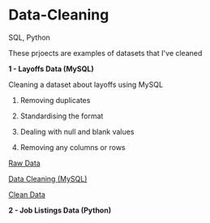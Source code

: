 # Data-Cleaning
SQL, Python

These prjoects are examples of datasets that I've cleaned

**1 - Layoffs Data (MySQL)**

Cleaning a dataset about layoffs using MySQL

1. Removing duplicates

2. Standardising the format

3. Dealing with null and blank values

4. Removing any columns or rows 

[Raw Data](https://github.com/mattclark186/Data-Cleaning/blob/main/Layoffs%20Data%20RAW.csv)

[Data Cleaning (MySQL)](https://github.com/mattclark186/Data-Cleaning/blob/main/Layoffs%20Data%20Cleaning.sql)

[Clean Data](https://github.com/mattclark186/Data-Cleaning/blob/main/Layoffs%20Data%20CLEAN.csv)


**2 - Job Listings Data (Python)**
